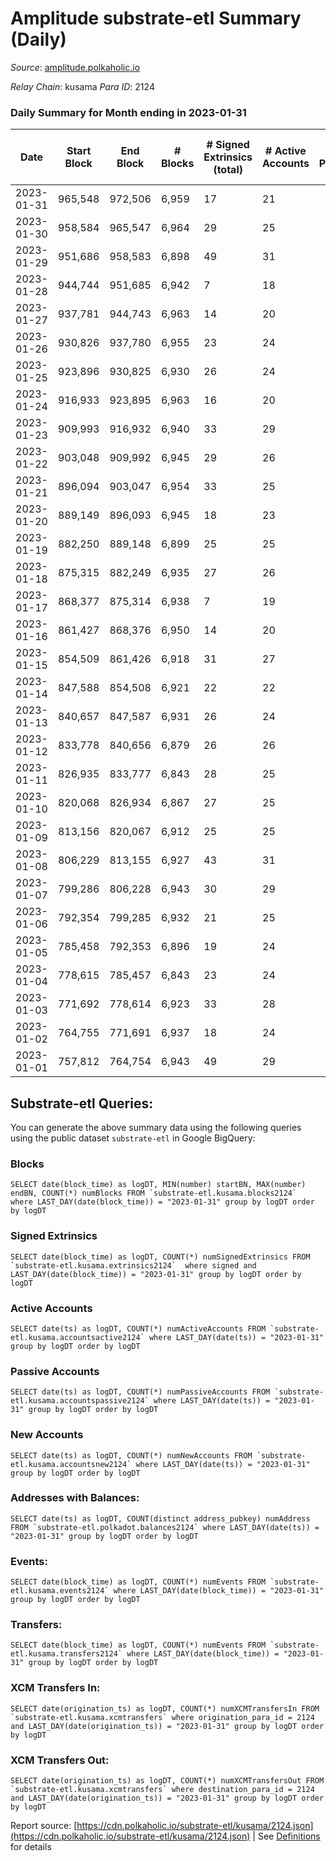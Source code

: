 # Amplitude substrate-etl Summary (Daily)

_Source_: [amplitude.polkaholic.io](https://amplitude.polkaholic.io)

*Relay Chain*: kusama
*Para ID*: 2124



### Daily Summary for Month ending in 2023-01-31


| Date | Start Block | End Block | # Blocks | # Signed Extrinsics (total) | # Active Accounts | # Passive | # New | # Addresses with Balances | # Events | # Transfers | # XCM Transfers In | # XCM Transfers Out | Issues | 
| ---- | ----------- | --------- | -------- | --------------------------- | ----------------- | --------- | ----- | ------------------------- | -------- | ----------- | ------------------ | ------------------- | ------ |
| 2023-01-31 | 965,548 | 972,506 | 6,959 | 17 | 21 |  |  | 727 | 14,046 |   |   |   |  |
| 2023-01-30 | 958,584 | 965,547 | 6,964 | 29 | 25 |  |  | 727 | 14,139 |   |   |   |  |
| 2023-01-29 | 951,686 | 958,583 | 6,898 | 49 | 31 |  |  | 727 | 14,119 |   |   |   |  |
| 2023-01-28 | 944,744 | 951,685 | 6,942 | 7 | 18 |  |  | 727 | 13,954 |   |   |   |  |
| 2023-01-27 | 937,781 | 944,743 | 6,963 | 14 | 20 |  |  | 727 | 14,040 |   |   |   |  |
| 2023-01-26 | 930,826 | 937,780 | 6,955 | 23 | 24 |  |  | 727 | 14,079 |   |   |   |  |
| 2023-01-25 | 923,896 | 930,825 | 6,930 | 26 | 24 |  |  | 727 | 14,049 |   |   |   |  |
| 2023-01-24 | 916,933 | 923,895 | 6,963 | 16 | 20 |  |  | 727 | 14,047 |   |   |   |  |
| 2023-01-23 | 909,993 | 916,932 | 6,940 | 33 | 29 |  |  | 727 | 14,118 |   |   |   |  |
| 2023-01-22 | 903,048 | 909,992 | 6,945 | 29 | 26 |  |  | 727 | 14,105 |   |   |   |  |
| 2023-01-21 | 896,094 | 903,047 | 6,954 | 33 | 25 |  |  | 727 | 14,144 |   |   |   |  |
| 2023-01-20 | 889,149 | 896,093 | 6,945 | 18 | 23 |  |  | 727 | 14,031 |   |   |   |  |
| 2023-01-19 | 882,250 | 889,148 | 6,899 | 25 | 25 |  |  | 727 | 13,982 |   |   |   |  |
| 2023-01-18 | 875,315 | 882,249 | 6,935 | 27 | 26 |  |  | 727 | 14,069 |   |   |   |  |
| 2023-01-17 | 868,377 | 875,314 | 6,938 | 7 | 19 |  |  | 727 | 13,944 |   |   |   |  |
| 2023-01-16 | 861,427 | 868,376 | 6,950 | 14 | 20 |  |  | 727 | 14,017 |   |   |   |  |
| 2023-01-15 | 854,509 | 861,426 | 6,918 | 31 | 27 |  |  | 727 | 14,065 |   |   |   |  |
| 2023-01-14 | 847,588 | 854,508 | 6,921 | 22 | 22 |  |  | 727 | 14,009 |   |   |   |  |
| 2023-01-13 | 840,657 | 847,587 | 6,931 | 26 | 24 |  |  | 727 | 14,051 |   |   |   |  |
| 2023-01-12 | 833,778 | 840,656 | 6,879 | 26 | 26 |  |  | 727 | 13,945 |   |   |   |  |
| 2023-01-11 | 826,935 | 833,777 | 6,843 | 28 | 25 |  |  | 727 | 13,884 |   |   |   |  |
| 2023-01-10 | 820,068 | 826,934 | 6,867 | 27 | 25 |  |  | 727 | 13,928 |   |   |   |  |
| 2023-01-09 | 813,156 | 820,067 | 6,912 | 25 | 25 |  |  | 727 | 14,008 |   |   |   |  |
| 2023-01-08 | 806,229 | 813,155 | 6,927 | 43 | 31 |  |  | 727 | 14,172 |   |   |   |  |
| 2023-01-07 | 799,286 | 806,228 | 6,943 | 30 | 29 |  |  | 727 | 14,100 |   |   |   |  |
| 2023-01-06 | 792,354 | 799,285 | 6,932 | 21 | 25 |  |  | 727 | 14,021 |   |   |   |  |
| 2023-01-05 | 785,458 | 792,353 | 6,896 | 19 | 24 |  |  | 727 | 13,939 |   |   |   |  |
| 2023-01-04 | 778,615 | 785,457 | 6,843 | 23 | 24 |  |  | 727 | 13,858 |   |   |   |  |
| 2023-01-03 | 771,692 | 778,614 | 6,923 | 33 | 28 |  |  | 727 | 14,081 |   |   |   |  |
| 2023-01-02 | 764,755 | 771,691 | 6,937 | 18 | 24 |  |  | 727 | 14,016 |   |   |   |  |
| 2023-01-01 | 757,812 | 764,754 | 6,943 | 49 | 29 |  |  | 727 | 14,216 |   |   |   |  |

## Substrate-etl Queries:
You can generate the above summary data using the following queries using the public dataset `substrate-etl` in Google BigQuery:


### Blocks
```
SELECT date(block_time) as logDT, MIN(number) startBN, MAX(number) endBN, COUNT(*) numBlocks FROM `substrate-etl.kusama.blocks2124`  where LAST_DAY(date(block_time)) = "2023-01-31" group by logDT order by logDT
```


### Signed Extrinsics
```
SELECT date(block_time) as logDT, COUNT(*) numSignedExtrinsics FROM `substrate-etl.kusama.extrinsics2124`  where signed and LAST_DAY(date(block_time)) = "2023-01-31" group by logDT order by logDT
```


### Active Accounts
```
SELECT date(ts) as logDT, COUNT(*) numActiveAccounts FROM `substrate-etl.kusama.accountsactive2124` where LAST_DAY(date(ts)) = "2023-01-31" group by logDT order by logDT
```


### Passive Accounts
```
SELECT date(ts) as logDT, COUNT(*) numPassiveAccounts FROM `substrate-etl.kusama.accountspassive2124` where LAST_DAY(date(ts)) = "2023-01-31" group by logDT order by logDT
```


### New Accounts
```
SELECT date(ts) as logDT, COUNT(*) numNewAccounts FROM `substrate-etl.kusama.accountsnew2124` where LAST_DAY(date(ts)) = "2023-01-31" group by logDT order by logDT
```


### Addresses with Balances:
```
SELECT date(ts) as logDT, COUNT(distinct address_pubkey) numAddress FROM `substrate-etl.polkadot.balances2124` where LAST_DAY(date(ts)) = "2023-01-31" group by logDT order by logDT
```


### Events:
```
SELECT date(block_time) as logDT, COUNT(*) numEvents FROM `substrate-etl.kusama.events2124` where LAST_DAY(date(block_time)) = "2023-01-31" group by logDT order by logDT
```


### Transfers:
```
SELECT date(block_time) as logDT, COUNT(*) numEvents FROM `substrate-etl.kusama.transfers2124` where LAST_DAY(date(block_time)) = "2023-01-31" group by logDT order by logDT
```


### XCM Transfers In:
```
SELECT date(origination_ts) as logDT, COUNT(*) numXCMTransfersIn FROM `substrate-etl.kusama.xcmtransfers` where origination_para_id = 2124 and LAST_DAY(date(origination_ts)) = "2023-01-31" group by logDT order by logDT
```


### XCM Transfers Out:
```
SELECT date(origination_ts) as logDT, COUNT(*) numXCMTransfersOut FROM `substrate-etl.kusama.xcmtransfers` where destination_para_id = 2124 and LAST_DAY(date(origination_ts)) = "2023-01-31" group by logDT order by logDT
```



Report source: [https://cdn.polkaholic.io/substrate-etl/kusama/2124.json](https://cdn.polkaholic.io/substrate-etl/kusama/2124.json) | See [Definitions](/DEFINITIONS.md) for details
